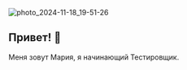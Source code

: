 ![photo_2024-11-18_19-51-26](https://github.com/user-attachments/assets/56aa3cb9-8892-4c71-a60b-8b11d139ffae)

## Привет! 👋
Меня зовут Мария, я начинающий Тестировщик.

